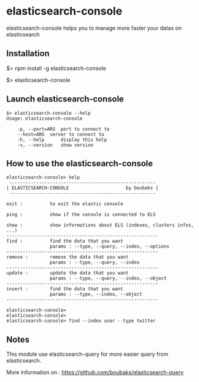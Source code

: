 # elasticsearch-console
elasticsearch-console helps you to manage more faster your datas on elasticsearch

## Installation

$> npm install -g elasticsearch-console

$> elasticsearch-console

## Launch elasticsearch-console

	$> elasticsearch-console --help
	Usage: elasticsearch-console

		-p, --port=ARG  port to connect to
		--host=ARG  server to connect to
		-h, --help      display this help
		-v, --version   show version


## How to use the elasticsearch-console
    
    elasticsearch-console> help
	 ------------------------------------------------------
	| ELASTICSEARCH-CONSOLE                     by boubaks |
	 ------------------------------------------------------

	exit :          to exit the elastic console

	ping :          show if the console is connected to ELS

	show :          show informations about ELS (indexes, clusters infos, ...)
	--------------------------------------------------------
	find :          find the data that you want
	                params : --type, --query, --index, --options
	--------------------------------------------------------
	remove :        remove the data that you want
	                params : --type, --query, --index
	--------------------------------------------------------
	update :        update the data that you want
	                params : --type, --query, --index, --object
	--------------------------------------------------------
	insert :        find the data that you want
	                params : --type, --index, --object
	--------------------------------------------------------

	elasticsearch-console> 
	elasticsearch-console> 
	elasticsearch-console> find --index user --type twitter
  
## Notes
This module use elasticsearch-query for more easier query from elasticsearch.

More information on : https://github.com/boubaks/elasticsearch-query
